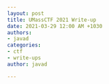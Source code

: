 ```yaml
---
layout: post
title: UMassCTF 2021 Write-up
date: 2021-03-29 12:00 AM +1030
authors:
- javad
categories:
- ctf
- write-ups
author: javad

---
```

